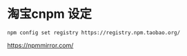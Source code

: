 # 淘宝cnpm 设定
```
npm config set registry https://registry.npm.taobao.org/
```

https://npmmirror.com/